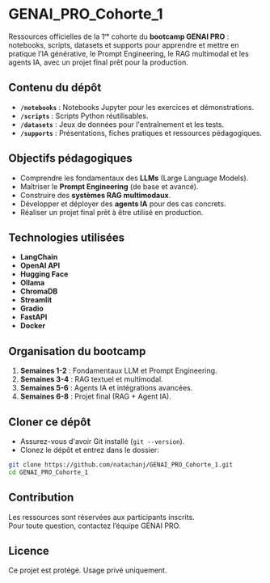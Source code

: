 # GENAI_PRO_Cohorte_1

Ressources officielles de la 1ʳᵉ cohorte du **bootcamp GENAI PRO** : notebooks, scripts, datasets et supports pour apprendre et mettre en pratique l’IA générative, le Prompt Engineering, le RAG multimodal et les agents IA, avec un projet final prêt pour la production.

## Contenu du dépôt

- **`/notebooks`** : Notebooks Jupyter pour les exercices et démonstrations.
- **`/scripts`** : Scripts Python réutilisables.
- **`/datasets`** : Jeux de données pour l'entraînement et les tests.
- **`/supports`** : Présentations, fiches pratiques et ressources pédagogiques.

## Objectifs pédagogiques

- Comprendre les fondamentaux des **LLMs** (Large Language Models).
- Maîtriser le **Prompt Engineering** (de base et avancé).
- Construire des **systèmes RAG multimodaux**.
- Développer et déployer des **agents IA** pour des cas concrets.
- Réaliser un projet final prêt à être utilisé en production.

## Technologies utilisées

- **LangChain**
- **OpenAI API**
- **Hugging Face**
- **Ollama**
- **ChromaDB**
- **Streamlit**
- **Gradio**
- **FastAPI**
- **Docker**

## Organisation du bootcamp

1. **Semaines 1-2** : Fondamentaux LLM et Prompt Engineering.
2. **Semaines 3-4** : RAG textuel et multimodal.
3. **Semaines 5-6** : Agents IA et intégrations avancées.
4. **Semaines 6-8** : Projet final (RAG + Agent IA).

## Cloner ce dépôt

- Assurez-vous d'avoir Git installé (`git --version`).
- Clonez le dépôt et entrez dans le dossier:

```bash
git clone https://github.com/natachanj/GENAI_PRO_Cohorte_1.git
cd GENAI_PRO_Cohorte_1
```

## Contribution

Les ressources sont réservées aux participants inscrits.  
Pour toute question, contactez l’équipe GENAI PRO.

## Licence

Ce projet est protégé. Usage privé uniquement.
